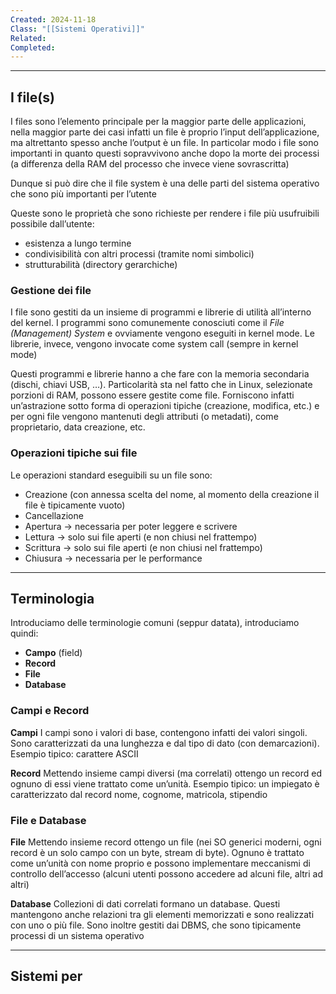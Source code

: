 ```yaml
---
Created: 2024-11-18
Class: "[[Sistemi Operativi]]"
Related: 
Completed:
---
```

---
## I file(s)
I files sono l’elemento principale per la maggior parte delle applicazioni, nella maggior parte dei casi infatti un file è proprio l’input dell’applicazione, ma altrettanto spesso anche l’output è un file.
In particolar modo i file sono importanti in quanto questi sopravvivono anche dopo la morte dei processi (a differenza della RAM del processo che invece viene sovrascritta)

Dunque si può dire che il file system è una delle parti del sistema operativo che sono più importanti per l’utente

Queste sono le proprietà che sono richieste per rendere i file più usufruibili possibile dall’utente:
- esistenza a lungo termine
- condivisibilità con altri processi (tramite nomi simbolici)
- strutturabilità (directory gerarchiche)

### Gestione dei file
I file sono gestiti da un insieme di programmi e librerie di utilità all’interno del kernel. I programmi sono comunemente conosciuti come il *File (Management) System* e ovviamente vengono eseguiti in kernel mode. Le librerie, invece, vengono invocate come system call (sempre in kernel mode)

Questi programmi e librerie hanno a che fare con la memoria secondaria (dischi, chiavi USB, …). Particolarità sta nel fatto che in Linux, selezionate porzioni di RAM, possono essere gestite come file. Forniscono infatti un’astrazione sotto forma di operazioni tipiche (creazione, modifica, etc.) e per ogni file vengono mantenuti degli attributi (o metadati), come proprietario, data creazione, etc.

### Operazioni tipiche sui file
Le operazioni standard eseguibili su un file sono:
- Creazione (con annessa scelta del nome, al momento della creazione il file è tipicamente vuoto)
- Cancellazione
- Apertura → necessaria per poter leggere e scrivere
- Lettura → solo sui file aperti (e non chiusi nel frattempo)
- Scrittura → solo sui file aperti (e non chiusi nel frattempo)
- Chiusura → necessaria per le performance

---
## Terminologia
Introduciamo delle terminologie comuni (seppur datata), introduciamo quindi:
- **Campo** (field)
- **Record**
- **File**
- **Database**

### Campi e Record
**Campi**
I campi sono i valori di base, contengono infatti dei valori singoli. Sono caratterizzati da una lunghezza e dal tipo di dato (con demarcazioni). Esempio tipico: carattere ASCII

**Record**
Mettendo insieme campi diversi (ma correlati) ottengo un record ed ognuno di essi viene trattato come un’unità. Esempio tipico: un impiegato è caratterizzato dal record nome, cognome, matricola, stipendio

### File e Database
**File**
Mettendo insieme record ottengo un file (nei SO generici moderni, ogni record è un solo campo con un byte, stream di byte). Ognuno è trattato come un’unità con nome proprio e possono implementare meccanismi di controllo dell’accesso (alcuni utenti possono accedere ad alcuni file, altri ad altri)

**Database**
Collezioni di dati correlati formano un database. Questi mantengono anche relazioni tra gli elementi memorizzati e sono realizzati con uno o più file. Sono inoltre gestiti dai DBMS, che sono tipicamente processi di un sistema operativo

---
## Sistemi per 